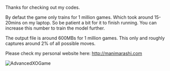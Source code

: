 Thanks for checking out my codes.

By defaut the game only trains for 1 million games. Which took around 15-20mins on my laptop. So be patient a bit for it to finish running. You can increase this number to train the model further.

The output file is around 600MBs for 1 million games. This only and roughly captures around 2% of all possible moves.

Please check my personal website here: http://manimarashi.com

![AdvancedXOGame](https://user-images.githubusercontent.com/23125657/148609935-35ce756c-3e27-4e1d-8479-c2b6415ae6bb.gif)
